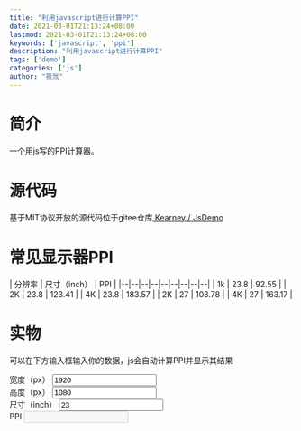 ```yaml
---
title: "利用javascript进行计算PPI"
date: 2021-03-01T21:13:24+08:00
lastmod: 2021-03-01T21:13:24+08:00
keywords: ['javascript', 'ppi']
description: "利用javascript进行计算PPI"
tags: ['demo']
categories: ['js']
author: "筱氚"
---
```

# 简介

一个用js写的PPI计算器。

# 源代码

基于MIT协议开放的源代码位于gitee仓库[ Kearney / JsDemo](https://gitee.com/anidea/js-demo/tree/master/ppi)

# 常见显示器PPI

| 分辨率 | 尺寸（inch） | PPI | 
|--|--|--|--|--|--|--|--|--|
| 1k | 23.8 | 92.55 |
| 2K | 23.8 | 123.41 | 
| 4K | 23.8 | 183.57 | 
| 2K | 27 | 108.78 | 
| 4K | 27 | 163.17 | 

# 实物

可以在下方输入框输入你的数据，js会自动计算PPI并显示其结果

<div>
<label>宽度（px）</label>
    <input id='width' value='1920' onkeyup="calppi()" required>
    <br>
    <label>高度（px）</label>
    <input id='height' value='1080' onkeyup="calppi()" required>
    <br>
    <label>尺寸（inch）</label>
    <input id='inch' value='23' onkeyup="calppi()" required>
    <br>
    <label>PPI</label>
    <input id='ppi' disabled>
</div>


<script type='text/javascript'>
    // 计算ppi
    function calppi() {
        var width = document.getElementById("width").value;
        var height = document.getElementById("height").value;
        var inch = document.getElementById("inch").value;
        var ppi = Math.sqrt(Math.pow(width, 2) + Math.pow(height, 2)) / inch;
        document.getElementById("ppi").value = ppi;
    }
    calppi()
</script>



